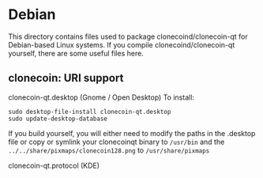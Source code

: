
Debian
====================
This directory contains files used to package clonecoind/clonecoin-qt
for Debian-based Linux systems. If you compile clonecoind/clonecoin-qt yourself, there are some useful files here.

## clonecoin: URI support ##


clonecoin-qt.desktop  (Gnome / Open Desktop)
To install:

	sudo desktop-file-install clonecoin-qt.desktop
	sudo update-desktop-database

If you build yourself, you will either need to modify the paths in
the .desktop file or copy or symlink your clonecoinqt binary to `/usr/bin`
and the `../../share/pixmaps/clonecoin128.png` to `/usr/share/pixmaps`

clonecoin-qt.protocol (KDE)

